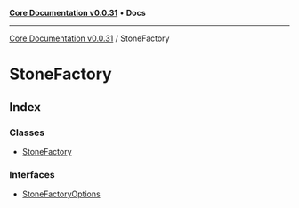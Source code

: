 [**Core Documentation v0.0.31**](../README.md) • **Docs**

***

[Core Documentation v0.0.31](../modules.md) / StoneFactory

# StoneFactory

## Index

### Classes

- [StoneFactory](classes/StoneFactory.md)

### Interfaces

- [StoneFactoryOptions](interfaces/StoneFactoryOptions.md)
